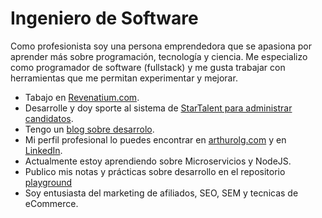 # Ingeniero de Software

Como profesionista soy una persona emprendedora que se apasiona por
aprender más sobre programación, tecnología y ciencia. Me especializo
como programador de software (fullstack) y me gusta trabajar con
herramientas que me permitan experimentar y mejorar.

- Tabajo en [Revenatium.com](https://revenatium.com).
- Desarrolle y doy sporte al sistema de [StarTalent para administrar candidatos](https://startalent.mx).
- Tengo un [blog sobre desarrolo](https://webdeveloperhints.com).
- Mi perfil profesional lo puedes encontrar en
  [arthurolg.com](https://arthurolg.com) y en
[LinkedIn](https://www.linkedin.com/in/lgzarturo).
- Actualmente estoy aprendiendo sobre Microservicios y NodeJS.
- Publico mis notas y prácticas sobre desarrollo en el repositorio [playground](https://github.com/lgzarturo/playground)
- Soy entusiasta del marketing de afiliados, SEO, SEM y tecnicas de
  eCommerce.

